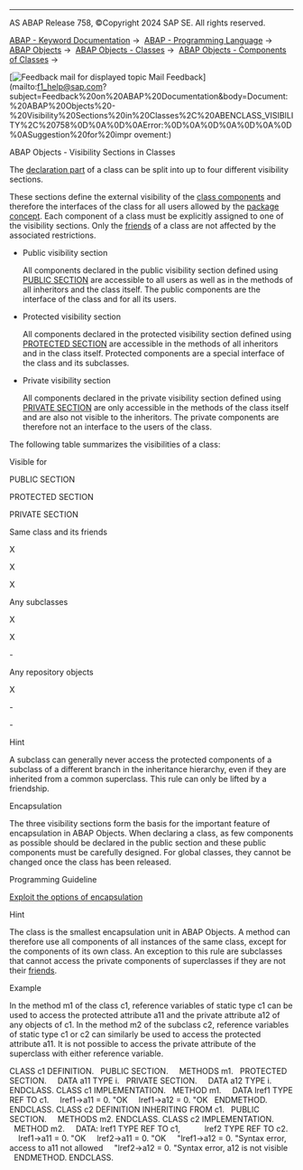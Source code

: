   

* * *

AS ABAP Release 758, ©Copyright 2024 SAP SE. All rights reserved.

[ABAP - Keyword Documentation](https://help.sap.com/doc/abapdocu_758_index_htm/7.58/en-US/abenabap.htm) →  [ABAP - Programming Language](https://help.sap.com/doc/abapdocu_758_index_htm/7.58/en-US/abenabap_reference.htm) →  [ABAP Objects](https://help.sap.com/doc/abapdocu_758_index_htm/7.58/en-US/abenabap_objects.htm) →  [ABAP Objects - Classes](https://help.sap.com/doc/abapdocu_758_index_htm/7.58/en-US/abenclasses.htm) →  [ABAP Objects - Components of Classes](https://help.sap.com/doc/abapdocu_758_index_htm/7.58/en-US/abenclass_components.htm) → 

 [![](Mail.gif?object=Mail.gif "Feedback mail for displayed topic") Mail Feedback](mailto:f1_help@sap.com?subject=Feedback%20on%20ABAP%20Documentation&body=Document:%20ABAP%20Objects%20-%20Visibility%20Sections%20in%20Classes%2C%20ABENCLASS_VISIBILITY%2C%20758%0D%0A%0D%0AError:%0D%0A%0D%0A%0D%0A%0D%0ASuggestion%20for%20impr
ovement:)

ABAP Objects - Visibility Sections in Classes

The [declaration part](https://help.sap.com/doc/abapdocu_758_index_htm/7.58/en-US/abendeclaration_part_glosry.htm "Glossary Entry") of a class can be split into up to four different visibility sections.

These sections define the external visibility of the [class components](https://help.sap.com/doc/abapdocu_758_index_htm/7.58/en-US/abenclass_components.htm) and therefore the interfaces of the class for all users allowed by the [package concept](https://help.sap.com/doc/abapdocu_758_index_htm/7.58/en-US/abenpackage_concept_glosry.htm "Glossary Entry"). Each component of a class must be explicitly assigned to one of the visibility sections. Only the [friends](https://help.sap.com/doc/abapdocu_758_index_htm/7.58/en-US/abenfriend_glosry.htm "Glossary Entry") of a class are not affected by the associated restrictions.

-   Public visibility section
    
    All components declared in the public visibility section defined using [PUBLIC SECTION](https://help.sap.com/doc/abapdocu_758_index_htm/7.58/en-US/abappublic.htm) are accessible to all users as well as in the methods of all inheritors and the class itself. The public components are the interface of the class and for all its users.
    
-   Protected visibility section
    
    All components declared in the protected visibility section defined using [PROTECTED SECTION](https://help.sap.com/doc/abapdocu_758_index_htm/7.58/en-US/abapprotected.htm) are accessible in the methods of all inheritors and in the class itself. Protected components are a special interface of the class and its subclasses.
    
-   Private visibility section
    
    All components declared in the private visibility section defined using [PRIVATE SECTION](https://help.sap.com/doc/abapdocu_758_index_htm/7.58/en-US/abapprivate.htm) are only accessible in the methods of the class itself and are also not visible to the inheritors. The private components are therefore not an interface to the users of the class.
    

The following table summarizes the visibilities of a class:

Visible for

PUBLIC SECTION

PROTECTED SECTION

PRIVATE SECTION

Same class and its friends

X

X

X

Any subclasses

X

X

\-

Any repository objects

X

\-

\-

Hint

A subclass can generally never access the protected components of a subclass of a different branch in the inheritance hierarchy, even if they are inherited from a common superclass. This rule can only be lifted by a friendship.

Encapsulation   

The three visibility sections form the basis for the important feature of encapsulation in ABAP Objects. When declaring a class, as few components as possible should be declared in the public section and these public components must be carefully designed. For global classes, they cannot be changed once the class has been released.

Programming Guideline

[Exploit the options of encapsulation](https://help.sap.com/doc/abapdocu_758_index_htm/7.58/en-US/abenencapsulation_guidl.htm "Guideline")

Hint

The class is the smallest encapsulation unit in ABAP Objects. A method can therefore use all components of all instances of the same class, except for the components of its own class. An exception to this rule are subclasses that cannot access the private components of superclasses if they are not their [friends](https://help.sap.com/doc/abapdocu_758_index_htm/7.58/en-US/abenfriends.htm).

Example

In the method m1 of the class c1, reference variables of static type c1 can be used to access the protected attribute a11 and the private attribute a12 of any objects of c1. In the method m2 of the subclass c2, reference variables of static type c1 or c2 can similarly be used to access the protected attribute a11. It is not possible to access the private attribute of the superclass with either reference variable.

CLASS c1 DEFINITION.
  PUBLIC SECTION.
    METHODS m1.
  PROTECTED SECTION.
    DATA a11 TYPE i.
  PRIVATE SECTION.
    DATA a12 TYPE i.
ENDCLASS.
CLASS c1 IMPLEMENTATION.
  METHOD m1.
    DATA lref1 TYPE REF TO c1.
    lref1->a11 = 0. "OK
    lref1->a12 = 0. "OK
  ENDMETHOD.
ENDCLASS.
CLASS c2 DEFINITION INHERITING FROM c1.
  PUBLIC SECTION.
    METHODS m2.
ENDCLASS.
CLASS c2 IMPLEMENTATION.
  METHOD m2.
    DATA: lref1 TYPE REF TO c1,
          lref2 TYPE REF TO c2.
    lref1->a11 = 0. "OK
    lref2->a11 = 0. "OK
    "lref1->a12 = 0. "Syntax error, access to a11 not allowed
    "lref2->a12 = 0. "Syntax error, a12 is not visible
  ENDMETHOD.
ENDCLASS.